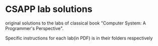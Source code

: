 # CSAPP lab solutions
original solutions to the labs of classical book "Computer System: A Programmer's Perspective".

Specific instructions for each lab(in PDF) is in their folders respectively
